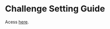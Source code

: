 # Challenge Setting Guide

Acess [here](https://docs.google.com/presentation/d/1KGiwqfx7F7oV1gAPbfM6E5Xtzi-4nKAqeaORp7iNUsk/edit#slide=id.gba55c11b28\_0\_4324).
